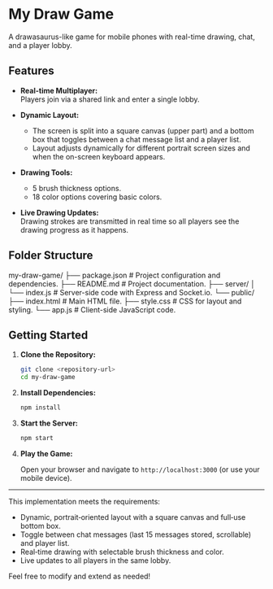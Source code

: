 # My Draw Game

A drawasaurus-like game for mobile phones with real-time drawing, chat, and a player lobby.

## Features

- **Real-time Multiplayer:**  
  Players join via a shared link and enter a single lobby.

- **Dynamic Layout:**  
  - The screen is split into a square canvas (upper part) and a bottom box that toggles between a chat message list and a player list.
  - Layout adjusts dynamically for different portrait screen sizes and when the on-screen keyboard appears.

- **Drawing Tools:**  
  - 5 brush thickness options.
  - 18 color options covering basic colors.

- **Live Drawing Updates:**  
  Drawing strokes are transmitted in real time so all players see the drawing progress as it happens.

## Folder Structure
my-draw-game/ ├── package.json # Project configuration and dependencies. ├── README.md # Project documentation. ├── server/ │ └── index.js # Server-side code with Express and Socket.io. └── public/ ├── index.html # Main HTML file. ├── style.css # CSS for layout and styling. └── app.js # Client-side JavaScript code.

## Getting Started

1. **Clone the Repository:**

    ```bash
    git clone <repository-url>
    cd my-draw-game
    ```

2. **Install Dependencies:**

    ```bash
    npm install
    ```

3. **Start the Server:**

    ```bash
    npm start
    ```

4. **Play the Game:**

    Open your browser and navigate to `http://localhost:3000` (or use your mobile device).

---

This implementation meets the requirements:
- Dynamic, portrait‑oriented layout with a square canvas and full‑use bottom box.
- Toggle between chat messages (last 15 messages stored, scrollable) and player list.
- Real‑time drawing with selectable brush thickness and color.
- Live updates to all players in the same lobby.

Feel free to modify and extend as needed!